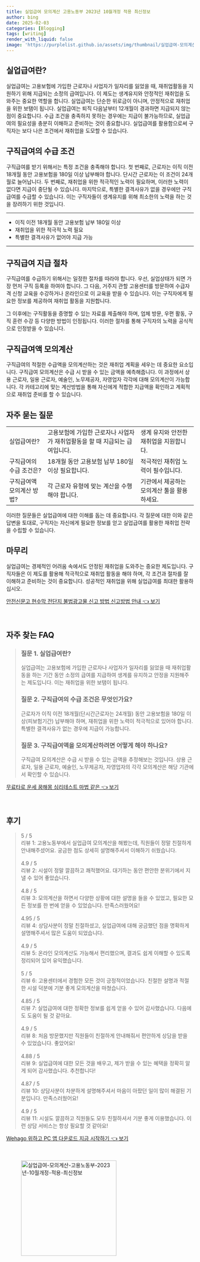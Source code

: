 ```yaml
---
title: 실업급여 모의계산 고용노동부 2023년 10월개정 적용 최신정보
author: bing
date: 2025-02-03
categories: [Blogging]
tags: [writing]
render_with_liquid: false
image: 'https://purplelist.github.io/assets/img/thumbnail/실업급여-모의계산-고용노동부-2023년-10월개정-적용-최신정보.webp'
---
```



<h2 id='실업급여_정의'>실업급여란?</h2>

<p>실업급여는 고용보험에 가입한 근로자나 사업자가 일자리를 잃었을 때, 재취업활동을 지원하기 위해 지급되는 소정의 급여입니다. 이 제도는 생계유지와 안정적인 재취업을 도와주는 중요한 역할을 합니다. 실업급여는 단순한 위로금이 아니며, 안정적으로 재취업을 위한 보탬이 됩니다. 실업급여는 퇴직 다음날부터 12개월이 경과하면 지급되지 않는 점이 중요합니다. 수급 조건을 충족하지 못하는 경우에는 지급이 불가능하므로, 실업급여의 필요성을 충분히 이해하고 준비하는 것이 중요합니다. 실업급여를 활용함으로써 구직자는 보다 나은 조건에서 재취업을 도모할 수 있습니다.</p>

<h2 id='구직급여_수급조건'>구직급여의 수급 조건</h2>

<p>구직급여를 받기 위해서는 특정 조건을 충족해야 합니다. 첫 번째로, 근로자는 이직 이전 18개월 동안 고용보험을 180일 이상 납부해야 합니다. 단시간 근로자는 이 조건이 24개월로 늘어납니다. 두 번째로, 재취업을 위한 적극적인 노력이 필요하며, 이러한 노력이 없다면 지급이 중단될 수 있습니다. 마지막으로, 특별한 결격사유가 없을 경우에만 구직급여를 수급할 수 있습니다. 이는 구직자들이 생계유지를 위해 최소한의 노력을 하는 것을 장려하기 위한 것입니다.</p>

<hr />

<ul>
    <li>이직 이전 18개월 동안 고용보험 납부 180일 이상</li>
    <li>재취업을 위한 적극적 노력 필요</li>
    <li>특별한 결격사유가 없어야 지급 가능</li>
</ul>

<hr />

<h2 id='구직급여_지급절차'>구직급여 지급 절차</h2>

<p>구직급여를 수급하기 위해서는 일정한 절차를 따라야 합니다. 우선, 실업상태가 되면 가장 먼저 구직 등록을 하여야 합니다. 그 다음, 거주지 관할 고용센터를 방문하여 수급자격 신청 교육을 수강하거나 온라인으로 이 교육을 받을 수 있습니다. 이는 구직자에게 필요한 정보를 제공하여 재취업 활동을 지원합니다.</p>

<p>그 이후에는 구직활동을 증명할 수 있는 자료를 제출해야 하며, 업체 방문, 우편 활동, 구직 훈련 수강 등 다양한 방법이 인정됩니다. 이러한 절차를 통해 구직자의 노력을 공식적으로 인정받을 수 있습니다.</p>

<h2 id='구직급여액_모의계산'>구직급여액 모의계산</h2>

<p>구직급여의 적절한 수급액을 모의계산하는 것은 재취업 계획을 세우는 데 중요한 요소입니다. 구직급여 모의계산은 수급 시 받을 수 있는 금액을 예측해줍니다. 이 과정에서 상용 근로자, 일용 근로자, 예술인, 노무제공자, 자영업자 각각에 대해 모의계산이 가능합니다. 각 카테고리에 맞는 계산방법을 통해 자신에게 적합한 지급액을 확인하고 계획적으로 재취업 준비를 할 수 있습니다.</p>

<h2 id='자주_묻는_질문'>자주 묻는 질문</h2>

<table>
    <tr>
        <td>실업급여란?</td>
        <td>고용보험에 가입한 근로자나 사업자가 재취업활동을 할 때 지급되는 급여입니다.</td>
        <td>생계 유지와 안전한 재취업을 지원합니다.</td>
    </tr>
    <tr>
        <td>구직급여의 수급 조건은?</td>
        <td>18개월 동안 고용보험 납부 180일 이상 필요합니다.</td>
        <td>적극적인 재취업 노력이 필수입니다.</td>
    </tr>
    <tr>
        <td>구직급여액 모의계산 방법?</td>
        <td>각 근로자 유형에 맞는 계산을 수행해야 합니다.</td>
        <td>기관에서 제공하는 모의계산 툴을 활용하세요.</td>
    </tr>
</table>

<p>이러한 질문들은 실업급여에 대한 이해를 돕는 데 중요합니다. 각 질문에 대한 이와 같은 답변을 토대로, 구직자는 자신에게 필요한 정보를 얻고 실업급여를 활용한 재취업 전략을 수립할 수 있습니다.</p>

<h2 id='마무리'>마무리</h2>

<p>실업급여는 경제적인 어려움 속에서도 안정된 재취업을 도와주는 중요한 제도입니다. 구직자들은 이 제도를 활용해 적극적으로 재취업 활동을 해야 하며, 각 조건과 절차를 잘 이해하고 준비하는 것이 중요합니다. 성공적인 재취업을 위해 실업급여를 최대한 활용하십시오.</p>


<p><a class="click-button" title="안전신문고 현수막 전단지 불법광고물 신고 방법 신고방법 안내" href="https://purplelist.github.io/posts/%EC%95%88%EC%A0%84%EC%8B%A0%EB%AC%B8%EA%B3%A0-%ED%98%84%EC%88%98%EB%A7%89-%EC%A0%84%EB%8B%A8%EC%A7%80-%EB%B6%88%EB%B2%95%EA%B4%91%EA%B3%A0%EB%AC%BC-%EC%8B%A0%EA%B3%A0-%EB%B0%A9%EB%B2%95-%EC%8B%A0%EA%B3%A0%EB%B0%A9%EB%B2%95-%EC%95%88%EB%82%B4/" rel="dofollow">안전신문고 현수막 전단지 불법광고물 신고 방법 신고방법 안내 👈 보기</a></p><br>
<h2 id='자주_찾는_FAQ'>자주 찾는 FAQ</h2>
<div itemscope="" itemtype="https://schema.org/FAQPage"> 
<blockquote> 
<div itemscope="" itemprop="mainEntity" itemtype="https://schema.org/Question"> 
<h3 itemprop="name">질문 1. 실업급여란?</h3> 
<div itemscope="" itemprop="acceptedAnswer" itemtype="https://schema.org/Answer"> 
<span itemprop="text"> 
<p>실업급여는 고용보험에 가입한 근로자나 사업자가 일자리를 잃었을 때 재취업활동을 하는 기간 동안 소정의 급여를 지급하여 생계를 유지하고 안정을 지원해주는 제도입니다. 이는 재취업을 위한 보탬이 됩니다.</p> 
</span> 
</div> 
</div> 

<div itemscope="" itemprop="mainEntity" itemtype="https://schema.org/Question"> 
<h3 itemprop="name">질문 2. 구직급여의 수급 조건은 무엇인가요?</h3> 
<div itemscope="" itemprop="acceptedAnswer" itemtype="https://schema.org/Answer"> 
<span itemprop="text"> 
<p>근로자가 이직 이전 18개월(단시간근로자는 24개월) 동안 고용보험을 180일 이상(피보험기간) 납부해야 하며, 재취업을 위한 노력이 적극적으로 있어야 합니다. 특별한 결격사유가 없는 경우에 지급이 가능합니다.</p> 
</span> 
</div> 
</div> 

<div itemscope="" itemprop="mainEntity" itemtype="https://schema.org/Question"> 
<h3 itemprop="name">질문 3. 구직급여액을 모의계산하려면 어떻게 해야 하나요?</h3> 
<div itemscope="" itemprop="acceptedAnswer" itemtype="https://schema.org/Answer"> 
<span itemprop="text"> 
<p>구직급여 모의계산은 수급 시 받을 수 있는 금액을 추정해보는 것입니다. 상용 근로자, 일용 근로자, 예술인, 노무제공자, 자영업자의 각각 모의계산은 해당 기관에서 확인할 수 있습니다.</p> 
</span> 
</div> 
</div> 
</blockquote> 
</div>
<p><a class="click-button" title="무료타로 운세 꿈해몽 심리테스트 마법 같은" href="https://purplelist.github.io/posts/%EB%AC%B4%EB%A3%8C%ED%83%80%EB%A1%9C-%EC%9A%B4%EC%84%B8-%EA%BF%88%ED%95%B4%EB%AA%BD-%EC%8B%AC%EB%A6%AC%ED%85%8C%EC%8A%A4%ED%8A%B8-%EB%A7%88%EB%B2%95-%EA%B0%99%EC%9D%80/" rel="dofollow">무료타로 운세 꿈해몽 심리테스트 마법 같은 👈 보기</a></p><br>
<h2 id='후기'>후기</h2>
<div itemscope itemtype="https://schema.org/Product">
  <blockquote>
  <div itemprop="review" itemscope itemtype="https://schema.org/Review">
      <div itemprop="reviewRating" itemscope itemtype="https://schema.org/Rating"> <span itemprop="ratingValue">5</span> / <span itemprop="bestRating">5</span> </div>
      <span itemprop="reviewBody">리뷰 1: 고용노동부에서 실업급여 모의계산을 해봤는데, 직원들이 정말 친절하게 안내해주셨어요. 궁금한 점도 상세히 설명해주셔서 이해하기 쉬웠습니다.</span>
  </div>
  <br>
  <div itemprop="review" itemscope itemtype="https://schema.org/Review">
      <div itemprop="reviewRating" itemscope itemtype="https://schema.org/Rating"> <span itemprop="ratingValue">4.9</span> / <span itemprop="bestRating">5</span> </div>
      <span itemprop="reviewBody">리뷰 2: 시설이 정말 깔끔하고 쾌적했어요. 대기하는 동안 편안한 분위기에서 지낼 수 있어 좋았습니다.</span>
  </div>
  <br>
  <div itemprop="review" itemscope itemtype="https://schema.org/Review">
      <div itemprop="reviewRating" itemscope itemtype="https://schema.org/Rating"> <span itemprop="ratingValue">4.8</span> / <span itemprop="bestRating">5</span> </div>
      <span itemprop="reviewBody">리뷰 3: 모의계산을 하면서 다양한 상황에 대한 설명을 들을 수 있었고, 필요한 모든 정보를 한 번에 얻을 수 있었습니다. 만족스러웠어요!</span>
  </div>
  <br>
  <div itemprop="review" itemscope itemtype="https://schema.org/Review">
      <div itemprop="reviewRating" itemscope itemtype="https://schema.org/Rating"> <span itemprop="ratingValue">4.95</span> / <span itemprop="bestRating">5</span> </div>
      <span itemprop="reviewBody">리뷰 4: 상담사분이 정말 친절하셨고, 실업급여에 대해 궁금했던 점을 명확하게 설명해주셔서 많은 도움이 되었습니다.</span>
  </div>
  <br>
  <div itemprop="review" itemscope itemtype="https://schema.org/Review">
      <div itemprop="reviewRating" itemscope itemtype="https://schema.org/Rating"> <span itemprop="ratingValue">4.9</span> / <span itemprop="bestRating">5</span> </div>
      <span itemprop="reviewBody">리뷰 5: 온라인 모의계산도 가능해서 편리했으며, 결과도 쉽게 이해할 수 있도록 정리되어 있어 유익했습니다.</span>
  </div>
  <br>
  <div itemprop="review" itemscope itemtype="https://schema.org/Review">
      <div itemprop="reviewRating" itemscope itemtype="https://schema.org/Rating"> <span itemprop="ratingValue">5</span> / <span itemprop="bestRating">5</span> </div>
      <span itemprop="reviewBody">리뷰 6: 고용센터에서 경험한 모든 것이 긍정적이었습니다. 친절한 설명과 적절한 시설 덕분에 기분 좋게 모의계산을 마쳤습니다.</span>
  </div>
  <br>
  <div itemprop="review" itemscope itemtype="https://schema.org/Review">
      <div itemprop="reviewRating" itemscope itemtype="https://schema.org/Rating"> <span itemprop="ratingValue">4.85</span> / <span itemprop="bestRating">5</span> </div>
      <span itemprop="reviewBody">리뷰 7: 실업급여에 대한 정확한 정보를 쉽게 얻을 수 있어 감사했습니다. 다음에도 도움이 될 것 같아요.</span>
  </div>
  <br>
  <div itemprop="review" itemscope itemtype="https://schema.org/Review">
      <div itemprop="reviewRating" itemscope itemtype="https://schema.org/Rating"> <span itemprop="ratingValue">4.9</span> / <span itemprop="bestRating">5</span> </div>
      <span itemprop="reviewBody">리뷰 8: 처음 방문했지만 직원들이 친절하게 안내해줘서 편안하게 상담을 받을 수 있었습니다. 좋았어요!</span>
  </div>
  <br>
  <div itemprop="review" itemscope itemtype="https://schema.org/Review">
      <div itemprop="reviewRating" itemscope itemtype="https://schema.org/Rating"> <span itemprop="ratingValue">4.88</span> / <span itemprop="bestRating">5</span> </div>
      <span itemprop="reviewBody">리뷰 9: 실업급여에 대한 모든 것을 배우고, 제가 받을 수 있는 혜택을 정확히 알게 되어 감사했습니다. 추천합니다!</span>
  </div>
  <br>
  <div itemprop="review" itemscope itemtype="https://schema.org/Review">
      <div itemprop="reviewRating" itemscope itemtype="https://schema.org/Rating"> <span itemprop="ratingValue">4.87</span> / <span itemprop="bestRating">5</span> </div>
      <span itemprop="reviewBody">리뷰 10: 상담사분이 차분하게 설명해주셔서 마음이 아팠던 일이 많이 해결된 기분입니다. 만족스러웠어요!</span>
  </div>
  <br>
  <div itemprop="review" itemscope itemtype="https://schema.org/Review">
      <div itemprop="reviewRating" itemscope itemtype="https://schema.org/Rating"> <span itemprop="ratingValue">4.9</span> / <span itemprop="bestRating">5</span> </div>
      <span itemprop="reviewBody">리뷰 11: 시설도 깔끔하고 직원들도 모두 친절하셔서 기분 좋게 이용했습니다. 이런 상담 서비스는 항상 필요할 것 같아요!</span>
  </div>
  </blockquote>
</div>
<p><a class="click-button" title="Wehago 위하고 PC 앱 다운로드 지금 시작하기" href="https://purplelist.github.io/posts/Wehago-%EC%9C%84%ED%95%98%EA%B3%A0-PC-%EC%95%B1-%EB%8B%A4%EC%9A%B4%EB%A1%9C%EB%93%9C-%EC%A7%80%EA%B8%88-%EC%8B%9C%EC%9E%91%ED%95%98%EA%B8%B0/" rel="dofollow">Wehago 위하고 PC 앱 다운로드 지금 시작하기 👈 보기</a></p><br>
<figure class="image"><img src="https://purplelist.github.io/assets/img/thumbnail/실업급여-모의계산-고용노동부-2023년-10월개정-적용-최신정보.webp" alt="실업급여-모의계산-고용노동부-2023년-10월개정-적용-최신정보" width="256" height="256"></figure>